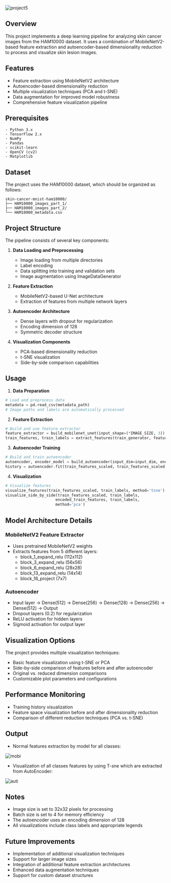 ![project5](https://github.com/user-attachments/assets/1613c2b5-c230-48c0-9e94-0fef8e7370c8)

## Overview
This project implements a deep learning pipeline for analyzing skin cancer images from the HAM10000 dataset. It uses a combination of MobileNetV2-based feature extraction and autoencoder-based dimensionality reduction to process and visualize skin lesion images.

## Features
- Feature extraction using MobileNetV2 architecture
- Autoencoder-based dimensionality reduction
- Multiple visualization techniques (PCA and t-SNE)
- Data augmentation for improved model robustness
- Comprehensive feature visualization pipeline

## Prerequisites
```
- Python 3.x
- TensorFlow 2.x
- NumPy
- Pandas
- scikit-learn
- OpenCV (cv2)
- Matplotlib
```

## Dataset
The project uses the HAM10000 dataset, which should be organized as follows:
```
skin-cancer-mnist-ham10000/
├── HAM10000_images_part_1/
├── HAM10000_images_part_2/
└── HAM10000_metadata.csv
```

## Project Structure
The pipeline consists of several key components:

1. **Data Loading and Preprocessing**
   - Image loading from multiple directories
   - Label encoding
   - Data splitting into training and validation sets
   - Image augmentation using ImageDataGenerator

2. **Feature Extraction**
   - MobileNetV2-based U-Net architecture
   - Extraction of features from multiple network layers

3. **Autoencoder Architecture**
   - Dense layers with dropout for regularization
   - Encoding dimension of 128
   - Symmetric decoder structure

4. **Visualization Components**
   - PCA-based dimensionality reduction
   - t-SNE visualization
   - Side-by-side comparison capabilities

## Usage

1. **Data Preparation**
```python
# Load and preprocess data
metadata = pd.read_csv(metadata_path)
# Image paths and labels are automatically processed
```

2. **Feature Extraction**
```python
# Build and use feature extractor
feature_extractor = build_mobilenet_unet(input_shape=(*IMAGE_SIZE, 3))
train_features, train_labels = extract_features(train_generator, feature_extractor, train_steps)
```

3. **Autoencoder Training**
```python
# Build and train autoencoder
autoencoder, encoder_model = build_autoencoder(input_dim=input_dim, encoding_dim=128)
history = autoencoder.fit(train_features_scaled, train_features_scaled, epochs=50)
```

4. **Visualization**
```python
# Visualize features
visualize_features(train_features_scaled, train_labels, method='tsne')
visualize_side_by_side(train_features_scaled, train_labels, 
                      encoded_train_features, train_labels,
                      method='pca')
```

## Model Architecture Details

### MobileNetV2 Feature Extractor
- Uses pretrained MobileNetV2 weights
- Extracts features from 5 different layers:
  - block_1_expand_relu (112x112)
  - block_3_expand_relu (56x56)
  - block_6_expand_relu (28x28)
  - block_13_expand_relu (14x14)
  - block_16_project (7x7)

### Autoencoder
- Input layer → Dense(512) → Dense(256) → Dense(128) → Dense(256) → Dense(512) → Output
- Dropout layers (0.2) for regularization
- ReLU activation for hidden layers
- Sigmoid activation for output layer

## Visualization Options
The project provides multiple visualization techniques:
- Basic feature visualization using t-SNE or PCA
- Side-by-side comparison of features before and after autoencoder
- Original vs. reduced dimension comparisons
- Customizable plot parameters and configurations

## Performance Monitoring
- Training history visualization
- Feature space visualization before and after dimensionality reduction
- Comparison of different reduction techniques (PCA vs. t-SNE)

## Output
- Normal features extraction by model for all classes:

![mobi](https://github.com/user-attachments/assets/b7b67c63-114b-4aaf-9c65-7e26160e07f7)

- Visualization of all classes features by using T-sne which are extracted from AutoEncoder:

![auti](https://github.com/user-attachments/assets/d42828a8-caac-43b2-97bc-008a5b27c5ef)


## Notes
- Image size is set to 32x32 pixels for processing
- Batch size is set to 4 for memory efficiency
- The autoencoder uses an encoding dimension of 128
- All visualizations include class labels and appropriate legends

## Future Improvements
- Implementation of additional visualization techniques
- Support for larger image sizes
- Integration of additional feature extraction architectures
- Enhanced data augmentation techniques
- Support for custom dataset structures
